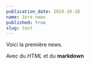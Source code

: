 ```yaml
---
publication_date: 2024-10-28
name: 1ère news
published: true
slug: test
--- 
```


Voici la première news. 

Avec du <em>HTML</em> et du **markdown**